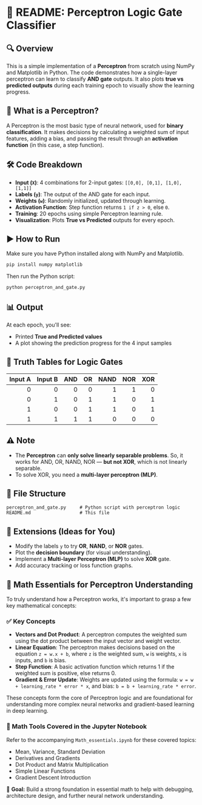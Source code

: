 # 📘 README: Perceptron Logic Gate Classifier

## 🔍 Overview

This is a simple implementation of a **Perceptron** from scratch using NumPy and Matplotlib in Python. The code demonstrates how a single-layer perceptron can learn to classify **AND gate** outputs. It also plots **true vs predicted outputs** during each training epoch to visually show the learning progress.

## 🧠 What is a Perceptron?

A Perceptron is the most basic type of neural network, used for **binary classification**. It makes decisions by calculating a weighted sum of input features, adding a bias, and passing the result through an **activation function** (in this case, a step function).

## 🛠️ Code Breakdown

- **Input (`X`)**: 4 combinations for 2-input gates: `[[0,0], [0,1], [1,0], [1,1]]`
- **Labels (`y`)**: The output of the AND gate for each input.
- **Weights (`w`)**: Randomly initialized, updated through learning.
- **Activation Function**: Step function returns `1 if z > 0`, else `0`.
- **Training**: 20 epochs using simple Perceptron learning rule.
- **Visualization**: Plots **True vs Predicted** outputs for every epoch.

## ▶️ How to Run

Make sure you have Python installed along with NumPy and Matplotlib.

```bash
pip install numpy matplotlib
```

Then run the Python script:

```bash
python perceptron_and_gate.py
```

## 📊 Output

At each epoch, you'll see:

- Printed **True and Predicted values**
- A plot showing the prediction progress for the 4 input samples

## 🧪 Truth Tables for Logic Gates

| Input A | Input B | AND | OR  | NAND | NOR | XOR |
|--------:|--------:|----:|----:|-----:|----:|----:|
|   0     |    0    |  0  |  0  |  1   |  1  |  0  |
|   0     |    1    |  0  |  1  |  1   |  0  |  1  |
|   1     |    0    |  0  |  1  |  1   |  0  |  1  |
|   1     |    1    |  1  |  1  |  0   |  0  |  0  |

## ⚠️ Note

- The **Perceptron** can **only solve linearly separable problems**. So, it works for AND, OR, NAND, NOR — **but not XOR**, which is not linearly separable.
- To solve XOR, you need a **multi-layer perceptron (MLP)**.

## 📁 File Structure

```
perceptron_and_gate.py     # Python script with perceptron logic
README.md                  # This file
```

## 🧩 Extensions (Ideas for You)

- Modify the labels `y` to try **OR**, **NAND**, or **NOR** gates.
- Plot the **decision boundary** (for visual understanding).
- Implement a **Multi-layer Perceptron (MLP)** to solve **XOR** gate.
- Add accuracy tracking or loss function graphs.

## 🧮 Math Essentials for Perceptron Understanding

To truly understand how a Perceptron works, it's important to grasp a few key mathematical concepts:

### ✅ Key Concepts

- **Vectors and Dot Product**: A perceptron computes the weighted sum using the dot product between the input vector and weight vector.
- **Linear Equation**: The perceptron makes decisions based on the equation `z = w.x + b`, where `z` is the weighted sum, `w` is weights, `x` is inputs, and `b` is bias.
- **Step Function**: A basic activation function which returns 1 if the weighted sum is positive, else returns 0.
- **Gradient & Error Update**: Weights are updated using the formula: `w = w + learning_rate * error * x`, and bias: `b = b + learning_rate * error`.

These concepts form the core of Perceptron logic and are foundational for understanding more complex neural networks and gradient-based learning in deep learning.

### 📗 Math Tools Covered in the Jupyter Notebook

Refer to the accompanying `Math_essentials.ipynb` for these covered topics:

- Mean, Variance, Standard Deviation
- Derivatives and Gradients
- Dot Product and Matrix Multiplication
- Simple Linear Functions
- Gradient Descent Introduction

🎯 **Goal:** Build a strong foundation in essential math to help with debugging, architecture design, and further neural network understanding.